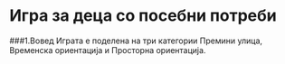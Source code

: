 # Игра за деца со посебни потреби

###1.Вовед
Играта е поделена на три категории Премини улица, Временска ориентација и Просторна ориентација.



